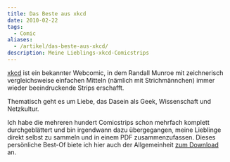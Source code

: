 ```yaml
---
title: Das Beste aus xkcd
date: 2010-02-22
tags:
  - Comic
aliases:
  - /artikel/das-beste-aus-xkcd/
description: Meine Lieblings-xkcd-Comicstrips
---
```

[xkcd](http://www.xkcd.com/) ist ein bekannter Webcomic, in dem Randall Munroe mit zeichnerisch vergleichsweise einfachen Mitteln (nämlich mit Strichmännchen) immer wieder beeindruckende Strips erschafft.

Thematisch geht es um Liebe, das Dasein als Geek, Wissenschaft und Netzkultur.

Ich habe die mehreren hundert Comicstrips schon mehrfach komplett durchgeblättert und bin irgendwann dazu übergegangen, meine Lieblinge direkt selbst zu sammeln und in einem PDF zusammenzufassen. Dieses persönliche Best-Of biete ich hier auch der Allgemeinheit [zum Download](https://bear-images.sfo2.cdn.digitaloceanspaces.com/th/xkcd-20101220.pdf)
an.